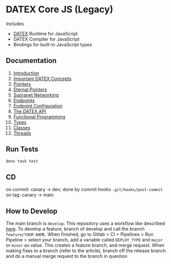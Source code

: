 # DATEX Core JS (Legacy)

Includes
 * [DATEX](https://github.com/unyt-org/datex-specification) Runtime for JavaScript
 * DATEX Compiler for JavaScript
 * Bindings for built-in JavaScript types

## Documentation

 1. [Introduction](./docs/manual/01%20Introduction.md)
 2. [Important DATEX Concepts](./docs/manual/02%20Important%20DATEX%20Concepts.md)
 3. [Pointers](./docs/manual/03%20Pointers.md)
 4. [Eternal Pointers](./docs/manual/04%20Eternal%20Pointers.md)
 5. [Supranet Networking](./docs/manual/05%20Supranet%20Networking.md)
 6. [Endpoints](./docs/manual/06%20Endpoints.md)
 7. [Endpoint Configuration](./docs/manual/07%20Endpoint%20Configuration.md)
 8. [The DATEX API](./docs/manual/08%20The%20DATEX%20API.md)
 9. [Functional Programming](./docs/manual/09%20Functional%20Programming.md)
 10. [Types](./docs/manual/10%20Types.md)
 11. [Classes](./docs/manual/11%20Classes.md)
 12. [Threads](./docs/manual/12%20Threads.md)

## Run Tests
```bash
deno task test
```

## CD
on commit: canary -> dev; done by commit hooks `.git/hooks/post-commit`
on tag: canary -> main

## How to Develop
The main branch is `develop`. This repository uses a workflow like described [here](https://medium.com/trendyol-tech/semantic-versioning-and-gitlab-6bcd1e07c0b0).
To develop a feature, branch of develop and call the branch `feature/YOUR-NAME`. When finished, go to Gitlab > CI > Pipelines > Run Pipeline > select your branch, add a variable called `DEPLOY_TYPE` and `major` or `minor` as value.
This creates a feature branch, and merge request.
When making fixes to a branch (refer to the article), branch off the release branch and do a manual merge request to the branch in question